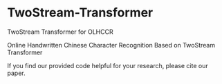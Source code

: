 # TwoStream-Transformer
TwoStream Transformer for OLHCCR

Online Handwritten Chinese Character Recognition Based on TwoStream Transformer



If you find our provided code helpful for your research, please cite our paper.
